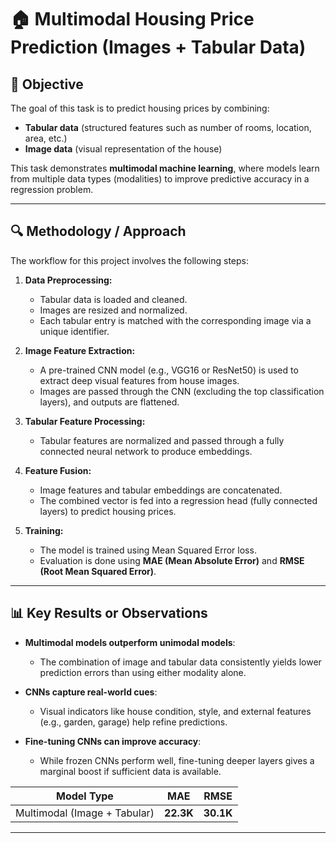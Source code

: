 # 🏠 Multimodal Housing Price Prediction (Images + Tabular Data)

## 📌 Objective

The goal of this task is to predict housing prices by combining:
- **Tabular data** (structured features such as number of rooms, location, area, etc.)
- **Image data** (visual representation of the house)

This task demonstrates **multimodal machine learning**, where models learn from multiple data types (modalities) to improve predictive accuracy in a regression problem.

---

## 🔍 Methodology / Approach

The workflow for this project involves the following steps:

1. **Data Preprocessing:**
   - Tabular data is loaded and cleaned.
   - Images are resized and normalized.
   - Each tabular entry is matched with the corresponding image via a unique identifier.

2. **Image Feature Extraction:**
   - A pre-trained CNN model (e.g., VGG16 or ResNet50) is used to extract deep visual features from house images.
   - Images are passed through the CNN (excluding the top classification layers), and outputs are flattened.

3. **Tabular Feature Processing:**
   - Tabular features are normalized and passed through a fully connected neural network to produce embeddings.

4. **Feature Fusion:**
   - Image features and tabular embeddings are concatenated.
   - The combined vector is fed into a regression head (fully connected layers) to predict housing prices.

5. **Training:**
   - The model is trained using Mean Squared Error loss.
   - Evaluation is done using **MAE (Mean Absolute Error)** and **RMSE (Root Mean Squared Error)**.

---

## 📊 Key Results or Observations

- **Multimodal models outperform unimodal models**:
  - The combination of image and tabular data consistently yields lower prediction errors than using either modality alone.
  
- **CNNs capture real-world cues**:
  - Visual indicators like house condition, style, and external features (e.g., garden, garage) help refine predictions.

- **Fine-tuning CNNs can improve accuracy**:
  - While frozen CNNs perform well, fine-tuning deeper layers gives a marginal boost if sufficient data is available.

| Model Type         | MAE   | RMSE  |
|--------------------|-------|-------|
| Multimodal (Image + Tabular) | **22.3K** | **30.1K** |

---
